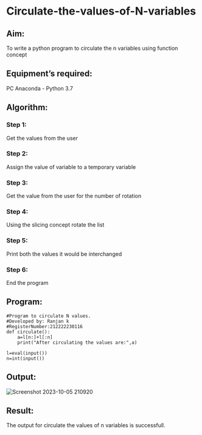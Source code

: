 # Circulate-the-values-of-N-variables
## Aim:
To write a python program to circulate the n variables using function concept
## Equipment’s required:
PC
Anaconda - Python 3.7
## Algorithm: 
### Step 1: 
Get the values from the user
### Step 2: 
Assign the value of variable to a temporary variable
### Step 3: 
Get the value from the user for the number of rotation
### Step 4: 
Using the slicing concept rotate the list

### Step 5: 
Print both the values it would be interchanged
### Step 6: 
End the program
## Program:
```
#Program to circulate N values.
#Developed by: Ranjan k
#RegisterNumber:212222230116
def circulate():
    a=l[n:]+l[:n]
    print("After circulating the values are:",a)
    
l=eval(input())
n=int(input())
```

## Output:
![Screenshot 2023-10-05 210920](https://github.com/Ranjanranjan/Circulate-the-values-of-N-variables/assets/130027697/0319c064-a043-4d24-8a53-91f730547056)



## Result:
The output for circulate the values of n variables is successfull.
